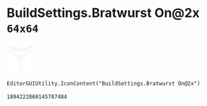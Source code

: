 # BuildSettings.Bratwurst On@2x `64x64`
<img src="/img/BuildSettings.Bratwurst%20On@2x.png" width=64 height=64>

``` CSharp
EditorGUIUtility.IconContent("BuildSettings.Bratwurst On@2x")
```
```
1894222060145787484
```
